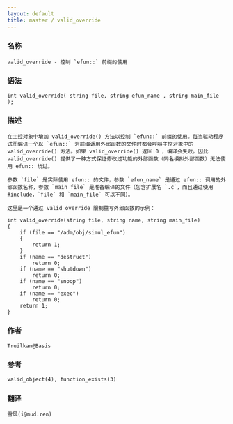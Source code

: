```yaml
---
layout: default
title: master / valid_override
---
```


### 名称

    valid_override - 控制 `efun::` 前缀的使用

### 语法

    int valid_override( string file, string efun_name , string main_file );

### 描述

    在主控对象中增加 valid_override() 方法以控制 `efun::` 前缀的使用。每当驱动程序试图编译一个以 `efun::` 为前缀调用外部函数的文件时都会呼叫主控对象中的 valid_override() 方法。如果 valid_override() 返回 0 ，编译会失败。因此 valid_override() 提供了一种方式保证修改过功能的外部函数（同名模拟外部函数）无法使用 efun:: 绕过。

    参数 `file` 是实际使用 efun:: 的文件，参数 `efun_name` 是通过 efun:: 调用的外部函数名称，参数 `main_file` 是准备编译的文件（包含扩展名 `.c`，而且通过使用 #include，`file` 和 `main_file` 可以不同）。

    这里是一个通过 valid_override 限制重写外部函数的示例：

    int valid_override(string file, string name, string main_file)
    {
        if (file == "/adm/obj/simul_efun")
        {
            return 1;
        }
        if (name == "destruct")
            return 0;
        if (name == "shutdown")
            return 0;
        if (name == "snoop")
            return 0;
        if (name == "exec")
            return 0;
        return 1;
    }

### 作者

    Truilkan@Basis

### 参考

    valid_object(4), function_exists(3)

### 翻译 ###

    雪风(i@mud.ren)

